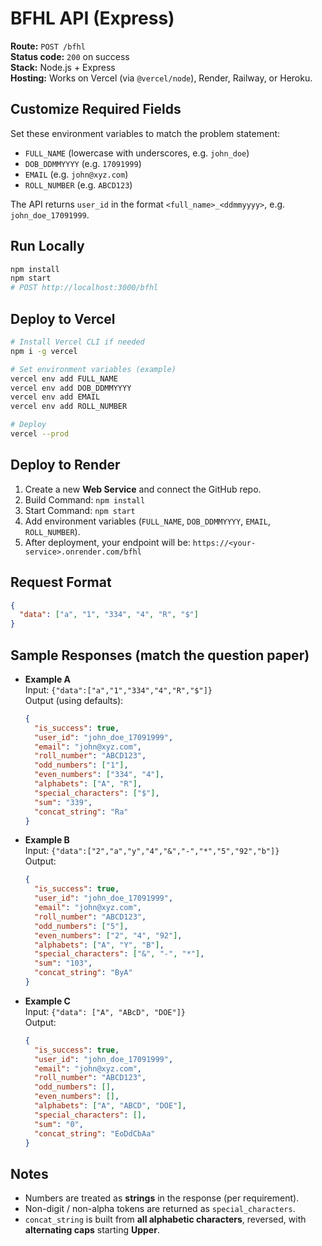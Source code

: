 # BFHL API (Express)

**Route:** `POST /bfhl`  
**Status code:** `200` on success  
**Stack:** Node.js + Express  
**Hosting:** Works on Vercel (via `@vercel/node`), Render, Railway, or Heroku.

## Customize Required Fields

Set these environment variables to match the problem statement:

- `FULL_NAME` (lowercase with underscores, e.g. `john_doe`)
- `DOB_DDMMYYYY` (e.g. `17091999`)
- `EMAIL` (e.g. `john@xyz.com`)
- `ROLL_NUMBER` (e.g. `ABCD123`)

The API returns `user_id` in the format `<full_name>_<ddmmyyyy>`, e.g. `john_doe_17091999`.

## Run Locally

```bash
npm install
npm start
# POST http://localhost:3000/bfhl
```

## Deploy to Vercel

```bash
# Install Vercel CLI if needed
npm i -g vercel

# Set environment variables (example)
vercel env add FULL_NAME
vercel env add DOB_DDMMYYYY
vercel env add EMAIL
vercel env add ROLL_NUMBER

# Deploy
vercel --prod
```

## Deploy to Render

1. Create a new **Web Service** and connect the GitHub repo.
2. Build Command: `npm install`
3. Start Command: `npm start`
4. Add environment variables (`FULL_NAME`, `DOB_DDMMYYYY`, `EMAIL`, `ROLL_NUMBER`).
5. After deployment, your endpoint will be: `https://<your-service>.onrender.com/bfhl`

## Request Format

```json
{
  "data": ["a", "1", "334", "4", "R", "$"]
}
```

## Sample Responses (match the question paper)

- **Example A**  
  Input: `{"data":["a","1","334","4","R","$"]}`  
  Output (using defaults):

  ```json
  {
    "is_success": true,
    "user_id": "john_doe_17091999",
    "email": "john@xyz.com",
    "roll_number": "ABCD123",
    "odd_numbers": ["1"],
    "even_numbers": ["334", "4"],
    "alphabets": ["A", "R"],
    "special_characters": ["$"],
    "sum": "339",
    "concat_string": "Ra"
  }
  ```

- **Example B**  
  Input: `{"data":["2","a","y","4","&","-","*","5","92","b"]}`  
  Output:

  ```json
  {
    "is_success": true,
    "user_id": "john_doe_17091999",
    "email": "john@xyz.com",
    "roll_number": "ABCD123",
    "odd_numbers": ["5"],
    "even_numbers": ["2", "4", "92"],
    "alphabets": ["A", "Y", "B"],
    "special_characters": ["&", "-", "*"],
    "sum": "103",
    "concat_string": "ByA"
  }
  ```

- **Example C**  
  Input: `{"data": ["A", "ABcD", "DOE"]}`  
  Output:
  ```json
  {
    "is_success": true,
    "user_id": "john_doe_17091999",
    "email": "john@xyz.com",
    "roll_number": "ABCD123",
    "odd_numbers": [],
    "even_numbers": [],
    "alphabets": ["A", "ABCD", "DOE"],
    "special_characters": [],
    "sum": "0",
    "concat_string": "EoDdCbAa"
  }
  ```

## Notes

- Numbers are treated as **strings** in the response (per requirement).
- Non-digit / non-alpha tokens are returned as `special_characters`.
- `concat_string` is built from **all alphabetic characters**, reversed, with **alternating caps** starting **Upper**.
